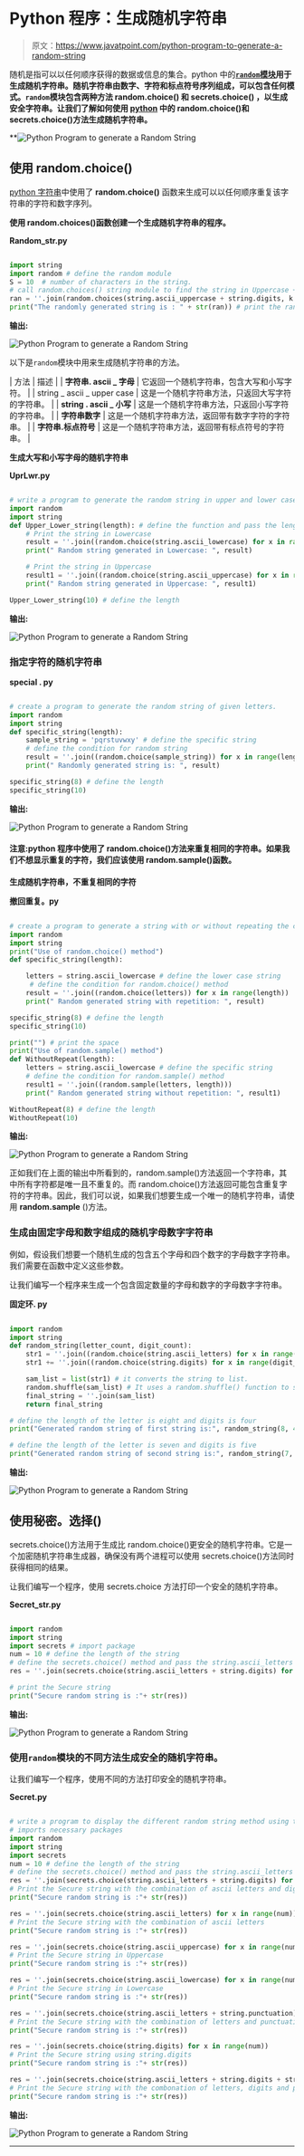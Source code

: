 # Python 程序：生成随机字符串

> 原文：<https://www.javatpoint.com/python-program-to-generate-a-random-string>

随机是指可以以任何顺序获得的数据或信息的集合。python 中的[**`random`模块**](https://www.javatpoint.com/python-random-module)**用于生成随机字符串。随机字符串由数字、字符和标点符号序列组成，可以包含任何模式。`random`模块包含两种方法 **random.choice()** 和 **secrets.choice()** ，以生成安全字符串。让我们了解如何使用 [python](https://www.javatpoint.com/python-tutorial) 中的 random.choice()和 secrets.choice()方法生成随机字符串。**

**![Python Program to generate a Random String](img/3a430c31d0e1ed367d72b1b250837418.png)

## 使用 random.choice()

[python 字符串](https://www.javatpoint.com/python-strings)中使用了 **random.choice()** 函数来生成可以以任何顺序重复该字符串的字符和数字序列。

**使用 random.choices()函数创建一个生成随机字符串的程序。**

**Random_str.py**

```py

import string  
import random # define the random module
S = 10  # number of characters in the string.
# call random.choices() string module to find the string in Uppercase + numeric data.
ran = ''.join(random.choices(string.ascii_uppercase + string.digits, k = S))  
print("The randomly generated string is : " + str(ran)) # print the random data

```

**输出:**

![Python Program to generate a Random String](img/0e88fa7dcdcb91c981c3922e6b814d85.png)

以下是`random`模块中用来生成随机字符串的方法。

| 方法 | 描述 |
| **字符串. ascii _ 字母** | 它返回一个随机字符串，包含大写和小写字符。 |
| string _ ascii _ upper case | 这是一个随机字符串方法，只返回大写字符的字符串。 |
| **string . ascii _ 小写** | 这是一个随机字符串方法，只返回小写字符的字符串。 |
| **字符串数字** | 这是一个随机字符串方法，返回带有数字字符的字符串。 |
| **字符串.标点符号** | 这是一个随机字符串方法，返回带有标点符号的字符串。 |

**生成大写和小写字母的随机字符串**

**UprLwr.py**

```py

# write a program to generate the random string in upper and lower case letters.
import random
import string
def Upper_Lower_string(length): # define the function and pass the length as argument
    # Print the string in Lowercase
    result = ''.join((random.choice(string.ascii_lowercase) for x in range(length))) # run loop until the define length
    print(" Random string generated in Lowercase: ", result)

    # Print the string in Uppercase
    result1 = ''.join((random.choice(string.ascii_uppercase) for x in range(length))) # run the loop until the define length
    print(" Random string generated in Uppercase: ", result1)

Upper_Lower_string(10) # define the length

```

**输出:**

![Python Program to generate a Random String](img/888cd6a7e543f0d8159752f29b2b5bef.png)

### 指定字符的随机字符串

**special . py**

```py

# create a program to generate the random string of given letters.
import random
import string
def specific_string(length):
    sample_string = 'pqrstuvwxy' # define the specific string
    # define the condition for random string
    result = ''.join((random.choice(sample_string)) for x in range(length))
    print(" Randomly generated string is: ", result)

specific_string(8) # define the length
specific_string(10)

```

**输出:**

![Python Program to generate a Random String](img/6390455692ae690a5d0ede303616e8a9.png)

#### 注意:python 程序中使用了 random.choice()方法来重复相同的字符串。如果我们不想显示重复的字符，我们应该使用 random.sample()函数。

**生成随机字符串，不重复相同的字符**

**撤回重复。py**

```py

# create a program to generate a string with or without repeating the characters.
import random
import string
print("Use of random.choice() method")
def specific_string(length):

    letters = string.ascii_lowercase # define the lower case string
     # define the condition for random.choice() method
    result = ''.join((random.choice(letters)) for x in range(length))
    print(" Random generated string with repetition: ", result)

specific_string(8) # define the length
specific_string(10)

print("") # print the space
print("Use of random.sample() method")
def WithoutRepeat(length):
    letters = string.ascii_lowercase # define the specific string
    # define the condition for random.sample() method
    result1 = ''.join((random.sample(letters, length))) 
    print(" Random generated string without repetition: ", result1)

WithoutRepeat(8) # define the length
WithoutRepeat(10) 

```

**输出:**

![Python Program to generate a Random String](img/683f527d22527fe4a2ed99cff27f1f46.png)

正如我们在上面的输出中所看到的，random.sample()方法返回一个字符串，其中所有字符都是唯一且不重复的。而 random.choice()方法返回可能包含重复字符的字符串。因此，我们可以说，如果我们想要生成一个唯一的随机字符串，请使用 **random.sample** ()方法。

### 生成由固定字母和数字组成的随机字母数字字符串

例如，假设我们想要一个随机生成的包含五个字母和四个数字的字母数字字符串。我们需要在函数中定义这些参数。

让我们编写一个程序来生成一个包含固定数量的字母和数字的字母数字字符串。

**固定环. py**

```py

import random
import string
def random_string(letter_count, digit_count):
    str1 = ''.join((random.choice(string.ascii_letters) for x in range(letter_count)))
    str1 += ''.join((random.choice(string.digits) for x in range(digit_count)))

    sam_list = list(str1) # it converts the string to list.
    random.shuffle(sam_list) # It uses a random.shuffle() function to shuffle the string.
    final_string = ''.join(sam_list)
    return final_string

# define the length of the letter is eight and digits is four
print("Generated random string of first string is:", random_string(8, 4))

# define the length of the letter is seven and digits is five
print("Generated random string of second string is:", random_string(7, 5))

```

**输出:**

![Python Program to generate a Random String](img/f0212ef66f158ce308b0325fce550bce.png)

## 使用秘密。选择()

secrets.choice()方法用于生成比 random.choice()更安全的随机字符串。它是一个加密随机字符串生成器，确保没有两个进程可以使用 secrets.choice()方法同时获得相同的结果。

让我们编写一个程序，使用 secrets.choice 方法打印一个安全的随机字符串。

**Secret_str.py**

```py

import random 
import string
import secrets # import package
num = 10 # define the length of the string
# define the secrets.choice() method and pass the string.ascii_letters + string.digits as an parameters.
res = ''.join(secrets.choice(string.ascii_letters + string.digits) for x in range(num))

# print the Secure string 
print("Secure random string is :"+ str(res))

```

**输出:**

![Python Program to generate a Random String](img/be31e049849fd195fa8df181b8669e66.png)

### 使用`random`模块的不同方法生成安全的随机字符串。

让我们编写一个程序，使用不同的方法打印安全的随机字符串。

**Secret.py**

```py

# write a program to display the different random string method using the secrets.choice().
# imports necessary packages
import random 
import string
import secrets
num = 10 # define the length of the string
# define the secrets.choice() method and pass the string.ascii_letters + string.digits as an parameters.
res = ''.join(secrets.choice(string.ascii_letters + string.digits) for x in range(num))
# Print the Secure string with the combination of ascii letters and digits
print("Secure random string is :"+ str(res))

res = ''.join(secrets.choice(string.ascii_letters) for x in range(num))
# Print the Secure string with the combination of ascii letters 
print("Secure random string is :"+ str(res))

res = ''.join(secrets.choice(string.ascii_uppercase) for x in range(num))
# Print the Secure string in Uppercase
print("Secure random string is :"+ str(res))

res = ''.join(secrets.choice(string.ascii_lowercase) for x in range(num))
# Print the Secure string in Lowercase
print("Secure random string is :"+ str(res))

res = ''.join(secrets.choice(string.ascii_letters + string.punctuation) for x in range(num))
# Print the Secure string with the combination of letters and punctuation
print("Secure random string is :"+ str(res))

res = ''.join(secrets.choice(string.digits) for x in range(num))
# Print the Secure string using string.digits
print("Secure random string is :"+ str(res))

res = ''.join(secrets.choice(string.ascii_letters + string.digits + string.punctuation) for x in range(num))
# Print the Secure string with the combonation of letters, digits and punctuation 
print("Secure random string is :"+ str(res))

```

**输出:**

![Python Program to generate a Random String](img/a7d6218a72be3e5e86ffa9cb09e6e928.png)

* * ***